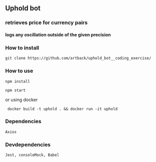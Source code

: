 ## Uphold bot 
### retrieves price for currency pairs 
#### logs any oscillation outside of the given precision


### How to install
``git clone https://github.com/artback/uphold_bot__coding_exercise/``

### How to use

```npm install```

```npm start```
 
or using docker 

``` docker build -t uphold . && docker run -it uphold```

### Dependencies
 ```Axios```

### Devdependencies
 ```Jest, consoleMock, Babel```    
